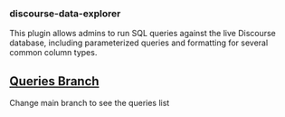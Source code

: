 ### discourse-data-explorer

This plugin allows admins to run SQL queries against the live Discourse database,
including parameterized queries and formatting for several common column types.

## [Queries Branch](https://github.com/SidVal/discourse-data-explorer/tree/queries)

Change main branch to see the queries list

